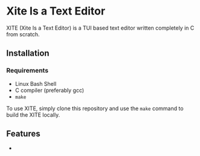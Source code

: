 # Xite Is a Text Editor 

XITE (Xite Is a Text Editor) is a TUI based text editor written completely in C from scratch. 

## Installation

### Requirements 

* Linux Bash Shell
* C compiler (preferably gcc)
* `make`

To use XITE, simply clone this repository and use the `make` command to build the XITE locally.

## Features

* 